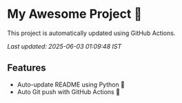 # My Awesome Project 🚀

This project is automatically updated using GitHub Actions.

_Last updated: 2025-06-03 01:09:48 IST_

## Features
- Auto-update README using Python 🐍
- Auto Git push with GitHub Actions 🤖
